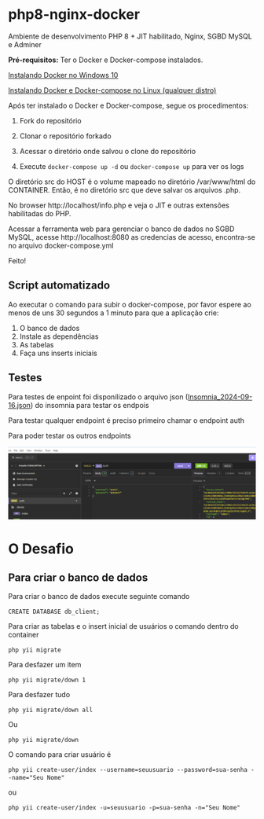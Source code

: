 # php8-nginx-docker
Ambiente de desenvolvimento PHP 8 + JIT habilitado, Nginx, SGBD MySQL e Adminer

**Pré-requisitos:** Ter o Docker e Docker-compose instalados.


[Instalando Docker no Windows 10](https://mundodacomputacaointegral.blogspot.com/2019/10/instalando-o-docker-no-windows.html)

[Instalando Docker e Docker-compose no Linux (qualquer distro)](https://mundodacomputacaointegral.blogspot.com/2019/10/instalando-docker-e-docker-compose-no-Linux.html)

Após ter instalado o Docker e Docker-compose, segue os procedimentos: 

1. Fork do repositório

2. Clonar o repositório forkado

3. Acessar o diretório onde salvou o clone do repositório

4. Execute `docker-compose up -d` ou `docker-compose up` para ver os logs

O diretório src do HOST é o volume mapeado no diretório /var/www/html do CONTAINER. Então, é no diretório src que deve salvar os arquivos .php.

No browser http://localhost/info.php e veja o JIT e outras extensões habilitadas do PHP.

Acessar a ferramenta web para gerenciar o banco de dados no SGBD MySQL, acesse http://localhost:8080 as credencias de acesso, encontra-se no arquivo docker-compose.yml

Feito!

## Script automatizado

Ao executar o comando para subir o docker-compose, por favor espere ao menos de uns 30 segundos a 1 minuto para que a aplicação crie:

1. O banco de dados
2. Instale as dependências
4. As tabelas
5. Faça uns inserts iniciais

## Testes

Para testes de enpoint foi disponilizado o arquivo json ([Insomnia_2024-09-16.json](https://github.com/cbcarlos07/desafio-febacapital/blob/main/Insomnia_2024-09-16.json)) do insomnia para testar os endpois

Para testar qualquer endpoint é preciso primeiro chamar o endpoint auth

Para poder testar os outros endpoints

![print](https://github.com/cbcarlos07/desafio-febacapital/blob/main/prints/Screenshot_1.png)




# O Desafio

## Para criar o banco de dados

Para criar o banco de dados execute seguinte comando

    CREATE DATABASE db_client;

Para criar as tabelas e o insert inicial de usuários o comando dentro do container

    php yii migrate

Para desfazer um item

    php yii migrate/down 1

Para desfazer tudo

    php yii migrate/down all

Ou 

    php yii migrate/down

O comando para criar usuário é

    php yii create-user/index --username=seuusuario --password=sua-senha --name="Seu Nome"

ou

    php yii create-user/index -u=seuusuario -p=sua-senha -n="Seu Nome"
